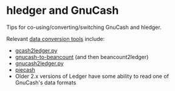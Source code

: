 # hledger and GnuCash

Tips for co-using/converting/switching GnuCash and hledger.

Relevant [data conversion tools](https://plaintextaccounting.org/#data-importconversion) include:

- [gcash2ledger.py](https://gist.github.com/nonducor/ddc97e787810d52d067206a592a35ea7/)
- [gnucash-to-beancount](https://github.com/henriquebastos/gnucash-to-beancount/) (and then beancount2ledger)
- [gnucash2ledger.py](https://github.com/MatzeB/pygnucash/blob/master/gnucash2ledger.py)
- [piecash](https://github.com/sdementen/piecash)
- Older 2.x versions of Ledger have some ability to read one of GnuCash's data formats
